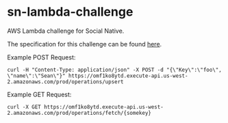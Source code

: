 # sn-lambda-challenge
AWS Lambda challenge for Social Native.

The specification for this challenge can be found [here](https://gist.github.com/aaron9000/991ad9d44e52a9a10326).

Example POST Request:
```
curl -H "Content-Type: application/json" -X POST -d "{\"Key\":\"foo\", \"name\":\"Sean\"}" https://omf1ko8ytd.execute-api.us-west-2.amazonaws.com/prod/operations/upsert
```

Example GET Request:
```
curl -X GET https://omf1ko8ytd.execute-api.us-west-2.amazonaws.com/prod/operations/fetch/{somekey}
```
